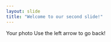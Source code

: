 ```yaml
---
layout: slide
title: "Welcome to our second slide!"
---
```

Your photo
Use the left arrow to go back!
